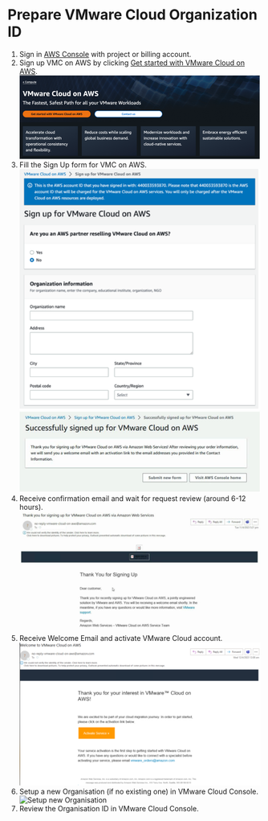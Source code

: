 # Prepare VMware Cloud Organization ID 
1.	Sign in [AWS Console](https://us-east-1.console.aws.amazon.com/console/home) with project or billing account.
2.	Sign up VMC on AWS by clicking [Get started with VMware Cloud on AWS](https://aws.amazon.com/vmware/).
   ![Get started with VMware Cloud on AWS](./media/vmc-get-started.png)
3.	Fill the Sign Up form for VMC on AWS.
   ![Fill the Sign Up form](./media/vmc-signup-1.png)
   ![Fill the Sign Up form](./media/vmc-signup-2.png)
4.	Receive confirmation email and wait for request review (around 6-12 hours).
   ![Receive confirmation email](./media/vmc-signup-confirmation.png)
5.	Receive Welcome Email and activate VMware Cloud account.
   ![Receive Welcome Email](./media/vmc-welcome-email.png)
6.	Setup a new Organisation (if no existing one) in VMware Cloud Console.
   ![Setup new Organisation](./media/vmc-setup-org.png)
7.	Review the Organisation ID in VMware Cloud Console.
